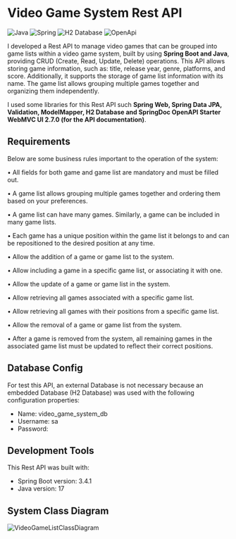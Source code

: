 # Video Game System Rest API
![Java](https://img.shields.io/badge/Java-ED8B00?style=for-the-badge&logo=openjdk&logoColor=white) ![Spring](https://img.shields.io/badge/Spring-6DB33F?style=for-the-badge&logo=Spring&logoColor=white)  ![H2 Database](https://img.shields.io/badge/H2%20Database-018bff?style=for-the-badge&logoColor=white) ![OpenApi](https://img.shields.io/badge/Docs-OpenAPI-success?style=for-the-badge&logo=swagger)

I developed a Rest API to manage video games that can be grouped into game lists within a video game system, built by using **Spring Boot and Java**, providing CRUD (Create, Read, Update, Delete) operations. This API allows storing game information, such as: title, release year, genre, platforms, and score. Additionally, it supports the storage of game list information with its name. The game list allows grouping multiple games together and organizing them independently.

I used some libraries for this Rest API such **Spring Web, Spring Data JPA, Validation, ModelMapper,
H2 Database and SpringDoc OpenAPI Starter WebMVC UI 2.7.0 (for the API documentation)**.

## Requirements

Below are some business rules important to the operation of the system:

• All fields for both game and game list are mandatory and must be filled out.

• A game list allows grouping multiple games together and ordering them based on your preferences.

• A game list can have many games. Similarly, a game can be included in many game lists.

• Each game has a unique position within the game list it belongs to and can be repositioned to the desired position at any time.

• Allow the addition of a game or game list to the system.

• Allow including a game in a specific game list, or associating it with one.

• Allow the update of a game or game list in the system.

• Allow retrieving all games associated with a specific game list. 

• Allow retrieving all games with their positions from a specific game list.

• Allow the removal of a game or game list from the system.

• After a game is removed from the system, all remaining games in the associated game list must be updated to reflect their correct positions.

## Database Config
For test this API, an external Database is not necessary because an embedded Database (H2 Database) was used with the following configuration properties:

- Name: video_game_system_db
- Username: sa
- Password:

## Development Tools
This Rest API was built with:

- Spring Boot version: 3.4.1
- Java version: 17

## System Class Diagram

![VideoGameListClassDiagram](https://github.com/user-attachments/assets/fcd900c8-e702-4e37-ba5d-18688ef62f63)